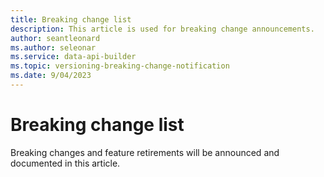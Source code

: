 ```yaml
---
title: Breaking change list
description: This article is used for breaking change announcements. 
author: seantleonard 
ms.author: seleonar 
ms.service: data-api-builder 
ms.topic: versioning-breaking-change-notification
ms.date: 9/04/2023 
---
```


# Breaking change list

Breaking changes and feature retirements will be announced and documented in this article.